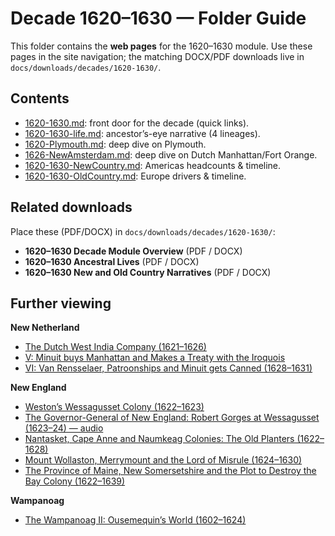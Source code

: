 # Decade 1620–1630 — Folder Guide

This folder contains the **web pages** for the 1620–1630 module. Use these pages in the site navigation; the matching DOCX/PDF downloads live in `docs/downloads/decades/1620-1630/`.

## Contents
- [1620-1630.md](1620-1630.md): front door for the decade (quick links).  
- [1620-1630-life.md](1620-1630-life.md): ancestor’s-eye narrative (4 lineages).  
- [1620-Plymouth.md](1620-Plymouth.md): deep dive on Plymouth.  
- [1626-NewAmsterdam.md](1626-NewAmsterdam.md): deep dive on Dutch Manhattan/Fort Orange.  
- [1620-1630-NewCountry.md](1620-1630-NewCountry.md): Americas headcounts & timeline.  
- [1620-1630-OldCountry.md](1620-1630-OldCountry.md): Europe drivers & timeline.

## Related downloads
Place these (PDF/DOCX) in `docs/downloads/decades/1620-1630/`:
- **1620–1630 Decade Module Overview** (PDF / DOCX)  
- **1620–1630 Ancestral Lives** (PDF / DOCX)  
- **1620–1630 New and Old Country Narratives** (PDF / DOCX)

## Further viewing
**New Netherland**
- [The Dutch West India Company (1621–1626)](https://www.youtube.com/watch?v=dTaJvLm7290)
- [V: Minuit buys Manhattan and Makes a Treaty with the Iroquois](https://www.youtube.com/watch?v=WzsFcjppcoc)
- [VI: Van Rensselaer, Patroonships and Minuit gets Canned (1628–1631)](https://www.youtube.com/watch?v=TWs9fly-Yp0)

**New England**
- [Weston’s Wessagusset Colony (1622–1623)](https://www.youtube.com/watch?v=hZkg0vEUgGA)
- [The Governor-General of New England: Robert Gorges at Wessagusset (1623–24) — audio](https://creators.spotify.com/pod/profile/osoa/episodes/The-Governor-General-of-New-England-Robert-Gorges-at-Wessagusset-1623-24-e2258gb)
- [Nantasket, Cape Anne and Naumkeag Colonies: The Old Planters (1622–1628)](https://www.youtube.com/watch?v=zDdCH3TFZ3Y)
- [Mount Wollaston, Merrymount and the Lord of Misrule (1624–1630)](https://www.youtube.com/watch?v=WaeyTXvix1I)
- [The Province of Maine, New Somersetshire and the Plot to Destroy the Bay Colony (1622–1639)](https://www.youtube.com/watch?v=l0qzeDt9WNA)

**Wampanoag**
- [The Wampanoag II: Ousemequin’s World (1602–1624)](https://www.youtube.com/watch?v=dGm20J-PfVk)


